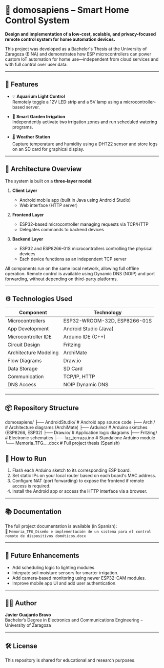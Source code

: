# 🏡 domosapiens – Smart Home Control System

**Design and implementation of a low-cost, scalable, and privacy-focused remote control system for home automation devices.**

This project was developed as a Bachelor's Thesis at the University of Zaragoza (EINA) and demonstrates how ESP microcontrollers can power custom IoT automation for home use—independent from cloud services and with full control over user data.

---

## 📌 Features

- 💡 **Aquarium Light Control**  
  Remotely toggle a 12V LED strip and a 5V lamp using a microcontroller-based server.

- 🌱 **Smart Garden Irrigation**  
  Independently activate two irrigation zones and run scheduled watering programs.

- 🌡️ **Weather Station**  
  Capture temperature and humidity using a DHT22 sensor and store logs on an SD card for graphical display.

---

## 🧠 Architecture Overview

The system is built on a **three-layer model**:

1. **Client Layer**  
   - Android mobile app (built in Java using Android Studio)  
   - Web interface (HTTP server)

2. **Frontend Layer**  
   - ESP32-based microcontroller managing requests via TCP/HTTP  
   - Delegates commands to backend devices

3. **Backend Layer**  
   - ESP32 and ESP8266-01S microcontrollers controlling the physical devices  
   - Each device functions as an independent TCP server

All components run on the same local network, allowing full offline operation. Remote control is available using Dynamic DNS (NOIP) and port forwarding, without depending on third-party platforms.

---

## ⚙️ Technologies Used

| Component             | Technology |
|----------------------|------------|
| Microcontrollers      | ESP32-WROOM-32D, ESP8266-01S |
| App Development       | Android Studio (Java) |
| Microcontroller IDE   | Arduino IDE (C++) |
| Circuit Design        | Fritzing |
| Architecture Modeling | ArchiMate |
| Flow Diagrams         | Draw.io |
| Data Storage          | SD Card |
| Communication         | TCP/IP, HTTP |
| DNS Access            | NOIP Dynamic DNS |

---

## 📦 Repository Structure

domosapiens/
├── AndroidStudio/ # Android app source code
├── Archi/ # Architecture diagrams (ArchiMate)
├── Arduino/ # Arduino sketches (ESP8266, ESP32)
├── Draw.io/ # Application logic diagrams
├── Fritzing/ # Electronic schematics
├── luz_terraza.ino # Standalone Arduino module
└── Memoria_TFG_...docx # Full project thesis (Spanish)

## 🚀 How to Run

1. Flash each Arduino sketch to its corresponding ESP board.
2. Set static IPs on your local router based on each board's MAC address.
3. Configure NAT (port forwarding) to expose the frontend if remote access is required.
4. Install the Android app or access the HTTP interface via a browser.

---

## 📚 Documentation

The full project documentation is available (in Spanish):  
📄 `Memoria_TFG_Diseño e implementación de un sistema para el control remoto de dispositivos domóticos.docx`

---

## 🌟 Future Enhancements

- Add scheduling logic to lighting modules.  
- Integrate soil moisture sensors for smarter irrigation.  
- Add camera-based monitoring using newer ESP32-CAM modules.  
- Improve mobile app UI and add user authentication.

---

## 👨‍💻 Author

**Javier Guajardo Bravo**  
Bachelor’s Degree in Electronics and Communications Engineering – University of Zaragoza

---

## 🛠 License

This repository is shared for educational and research purposes.
